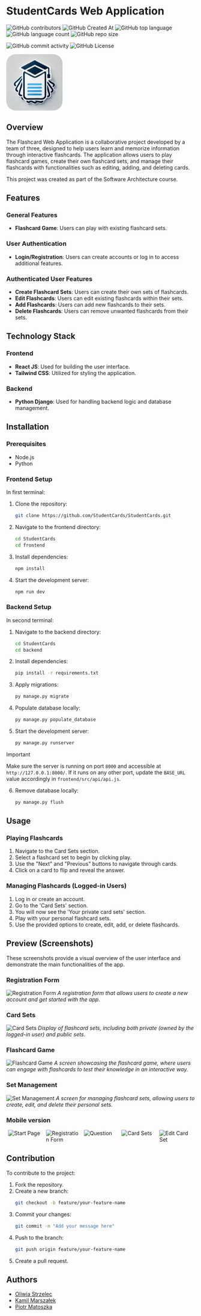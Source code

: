 # StudentCards Web Application


![GitHub contributors](https://img.shields.io/github/contributors/StudentCards/StudentCards)
![GitHub Created At](https://img.shields.io/github/created-at/StudentCards/StudentCards)
![GitHub top language](https://img.shields.io/github/languages/top/StudentCards/StudentCards)
![GitHub language count](https://img.shields.io/github/languages/count/StudentCards/StudentCards)
![GitHub repo size](https://img.shields.io/github/repo-size/StudentCards/StudentCards)

![GitHub commit activity](https://img.shields.io/github/commit-activity/m/StudentCards/StudentCards)
![GitHub License](https://img.shields.io/github/license/StudentCards/StudentCards)

![Logo](frontend/icon.png)

## Overview

The Flashcard Web Application is a collaborative project developed by a team of three, designed to help users learn and memorize information through interactive flashcards. 
The application allows users to play flashcard games, create their own flashcard sets, and manage their flashcards with functionalities such as editing, adding, and deleting cards. 

This project was created as part of the Software Architecture course.

## Features

### General Features
- **Flashcard Game**: Users can play with existing flashcard sets.

### User Authentication
- **Login/Registration**: Users can create accounts or log in to access additional features.

### Authenticated User Features
- **Create Flashcard Sets**: Users can create their own sets of flashcards.
- **Edit Flashcards**: Users can edit existing flashcards within their sets.
- **Add Flashcards**: Users can add new flashcards to their sets.
- **Delete Flashcards**: Users can remove unwanted flashcards from their sets.

## Technology Stack

### Frontend
- **React JS**: Used for building the user interface.
- **Tailwind CSS**: Utilized for styling the application.

### Backend
- **Python Django**: Used for handling backend logic and database management.

## Installation

### Prerequisites
- Node.js
- Python

### Frontend Setup
In first terminal:
1. Clone the repository:
    ```bash
    git clone https://github.com/StudentCards/StudentCards.git
    ```
2. Navigate to the frontend directory:
    ```bash
    cd StudentCards
    cd frontend
    ```
3. Install dependencies:
    ```bash
    npm install
    ```
4. Start the development server:
    ```bash
    npm run dev
    ```

### Backend Setup
In second terminal:
1. Navigate to the backend directory:
    ```bash
    cd StudentCards
    cd backend
    ```
2. Install dependencies:
    ```bash
    pip install -r requirements.txt
    ```
3. Apply migrations:
    ```bash
    py manage.py migrate
    ```
4. Populate database locally:
    ```bash
    py manage.py populate_database
    ```
5. Start the development server:
    ```bash
    py manage.py runserver
    ```

> [!Important]
> Make sure the server is running on port `8000` and accessible at `http://127.0.0.1:8000/`. If it runs on any other port, update the `BASE_URL` value accordingly in `frontend/src/api/api.js`.

    
6. Remove database locally:
    ```bash
    py manage.py flush
    ```

## Usage

### Playing Flashcards
1. Navigate to the Card Sets section.
2. Select a flashcard set to begin by clicking play.
3. Use the "Next" and "Previous" buttons to navigate through cards.
4. Click on a card to flip and reveal the answer.

### Managing Flashcards (Logged-in Users)
1. Log in or create an account.
2. Go to the 'Card Sets' section.
3. You will now see the 'Your private card sets' section.
4. Play with your personal flashcard sets.
5. Use the provided options to create, edit, add, or delete flashcards.
   
## Preview (Screenshots)

These screenshots provide a visual overview of the user interface and demonstrate the main functionalities of the app.

### Registration Form
![Registration Form](https://github.com/user-attachments/assets/63392116-f409-4467-b78d-83e92adda80a)
*A registration form that allows users to create a new account and get started with the app.*

### Card Sets

![Card Sets](https://github.com/user-attachments/assets/bc920651-190f-41eb-8688-5dd1bd26b6a1)
*Display of flashcard sets, including both private (owned by the logged-in user) and public sets.*

### Flashcard Game
![Flashcard Game](https://github.com/user-attachments/assets/2f7c69ea-aeb0-4700-9d9b-951edb65d71c)
*A screen showcasing the flashcard game, where users can engage with flashcards to test their knowledge in an interactive way.*

### Set Management
![Set Management](https://github.com/user-attachments/assets/a3574c04-f019-47a8-bba5-07a59d95f984)
*A screen for managing flashcard sets, allowing users to create, edit, and delete their personal sets.*

### Mobile version
<div style="display: flex; justify-content: space-around;">
  <img src="https://github.com/user-attachments/assets/e6d949f6-c902-4059-99f2-5b45b93b294d" width="18%" alt="Start Page"/>
  <img src="https://github.com/user-attachments/assets/a7f4bf1c-b415-4f81-8635-1288cce0fbf9" width="18%" alt="Registration Form"/>
  <img src="https://github.com/user-attachments/assets/c2b36777-c7df-46b5-a176-fd3a661bceb1" width="18%" alt="Question"/>
  <img src="https://github.com/user-attachments/assets/5ffc893b-0511-4bb7-814c-256bc2680198" width="18%" alt="Card Sets"/>
  <img src="https://github.com/user-attachments/assets/1526bd60-23bd-4dc0-9f64-b35da005169d" width="18%" alt="Edit Card Set"/>
</div>

## Contribution

To contribute to the project:
1. Fork the repository.
2. Create a new branch:
    ```bash
    git checkout -b feature/your-feature-name
    ```
3. Commit your changes:
    ```bash
    git commit -m "Add your message here"
    ```
4. Push to the branch:
    ```bash
    git push origin feature/your-feature-name
    ```
5. Create a pull request.


## Authors

- [Oliwia Strzelec](https://github.com/StrzelecO)
- [Kamil Marszałek](https://github.com/KamilMarshal)
- [Piotr Matoszka](https://github.com/qsqus)
